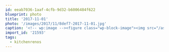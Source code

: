 ```yaml
---
id: eeab7036-1aaf-4cfb-9d32-b6006484f622
blueprint: photo
title: '2017-11-01'
photo: '/images/2017/11/8def7-2017-11-01.jpg'
caption: '<!-- wp:image --><figure class="wp-block-image"><img src="/assets/images/2017/11/8def7-2017-11-01.jpg" /></figure><!-- /wp:image --><!-- wp:paragraph --><p>Just slap a coat of paint on it and call it done! #kitchenrenos #diy</p><!-- /wp:paragraph -->'
import_id: '21593'
tags:
  - kitchenrenos
---
```

